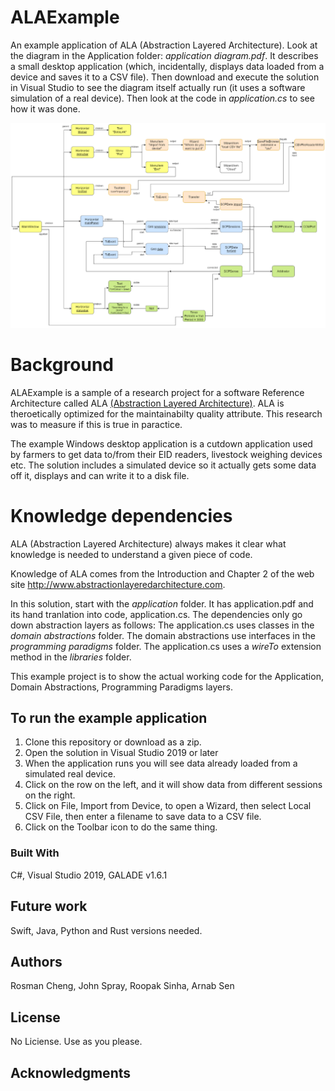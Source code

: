 # ALAExample

An example application of ALA (Abstraction Layered Architecture).
Look at the diagram in the Application folder: *application diagram.pdf*. It describes a small desktop application (which, incidentally, displays data loaded from a device and saves it to a CSV file). Then download and execute the solution in Visual Studio to see the diagram itself actually run (it uses a software simulation of a real device).
Then look at the code in *application.cs* to see how it was done.

![application diagram](Application/Application-diagram.png)

<!---
![application screenshot](application/application-screenshot.png)
-->

# Background

ALAExample is a sample of a research project for a software Reference Architecture called ALA [(Abstraction Layered Architecture)](http://www.abstractionlayeredarchitecture.com).
ALA is theroetically optimized for the maintainabilty quality attribute.
This research was to measure if this is true in paractice.

The example Windows desktop application is a cutdown application used by farmers to get data to/from their EID readers, livestock weighing devices etc.
The solution includes a simulated device so it actually gets some data off it, displays and can write it to a disk file.

<!---
[(Abstraction Layered Architecture)](http://www.abstractionlayeredarchitecture.com)
-->

# Knowledge dependencies

ALA (Abstraction Layered Architecture) always makes it clear what knowledge is needed to understand a given piece of code.

Knowledge of ALA comes from the Introduction and Chapter 2 of the web site <http://www.abstractionlayeredarchitecture.com>.

In this solution, start with the *application* folder. It has application.pdf and its hand tranlation into code, application.cs.
The dependencies only go down abstraction layers as follows:
The application.cs uses classes in the *domain abstractions* folder.
The domain abstractions use interfaces in the *programming paradigms* folder.
The application.cs uses a *wireTo* extension method in the *libraries* folder.

This example project is to show the actual working code for the Application, Domain Abstractions, Programming Paradigms layers.


## To run the example application

1. Clone this repository or download as a zip.
2. Open the solution in Visual Studio 2019 or later
3. When the application runs you will see data already loaded from a simulated real device.
4. Click on the row on the left, and it will show data from different sessions on the right.
5. Click on File, Import from Device, to open a Wizard, then select Local CSV File, then enter a filename to save data to a CSV file.
6. Click on the Toolbar icon to do the same thing.


### Built With

C#, Visual Studio 2019, GALADE v1.6.1


## Future work

Swift, Java, Python and Rust versions needed.

## Authors

Rosman Cheng, John Spray, Roopak Sinha, Arnab Sen


## License

No Liciense. Use as you please.

## Acknowledgments



